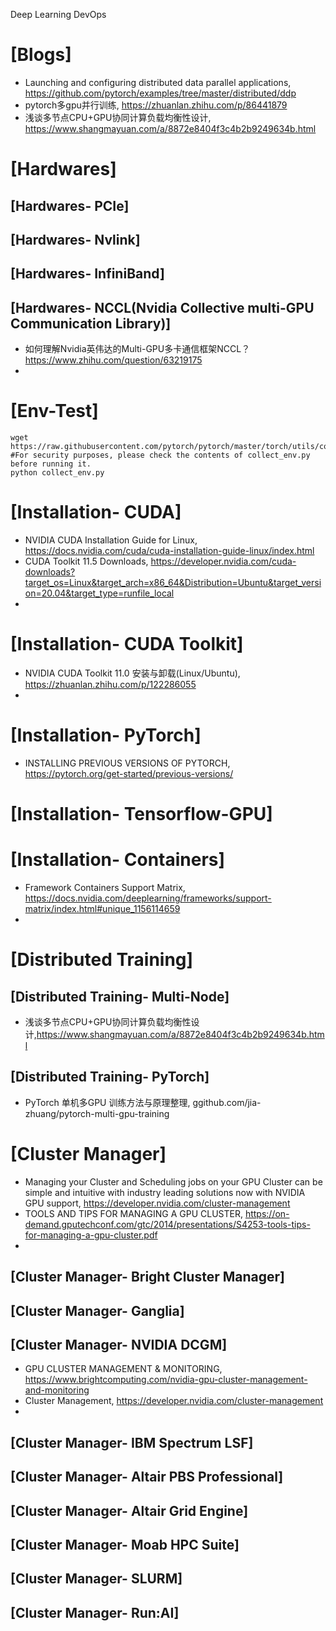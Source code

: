 Deep Learning DevOps

# [Blogs]
+ Launching and configuring distributed data parallel applications, https://github.com/pytorch/examples/tree/master/distributed/ddp
+ pytorch多gpu并行训练, https://zhuanlan.zhihu.com/p/86441879
+ 浅谈多节点CPU+GPU协同计算负载均衡性设计, https://www.shangmayuan.com/a/8872e8404f3c4b2b9249634b.html

# [Hardwares]

## [Hardwares- PCIe]

## [Hardwares- Nvlink]

## [Hardwares- InfiniBand]

## [Hardwares- NCCL(Nvidia Collective multi-GPU Communication Library)]
+ 如何理解Nvidia英伟达的Multi-GPU多卡通信框架NCCL？https://www.zhihu.com/question/63219175
+ 

# [Env-Test]

```
wget https://raw.githubusercontent.com/pytorch/pytorch/master/torch/utils/collect_env.py
#For security purposes, please check the contents of collect_env.py before running it.
python collect_env.py
```

# [Installation- CUDA]
+ NVIDIA CUDA Installation Guide for Linux, https://docs.nvidia.com/cuda/cuda-installation-guide-linux/index.html
+ CUDA Toolkit 11.5 Downloads, https://developer.nvidia.com/cuda-downloads?target_os=Linux&target_arch=x86_64&Distribution=Ubuntu&target_version=20.04&target_type=runfile_local
+ 

# [Installation- CUDA Toolkit]
+ NVIDIA CUDA Toolkit 11.0 安装与卸载(Linux/Ubuntu), https://zhuanlan.zhihu.com/p/122286055
+ 


# [Installation- PyTorch]
+ INSTALLING PREVIOUS VERSIONS OF PYTORCH, https://pytorch.org/get-started/previous-versions/

# [Installation- Tensorflow-GPU]

# [Installation- Containers]
+ Framework Containers Support Matrix, https://docs.nvidia.com/deeplearning/frameworks/support-matrix/index.html#unique_1156114659
+ 

# [Distributed Training]

## [Distributed Training- Multi-Node]
+ 浅谈多节点CPU+GPU协同计算负载均衡性设计,https://www.shangmayuan.com/a/8872e8404f3c4b2b9249634b.html

## [Distributed Training- PyTorch]
+ PyTorch 单机多GPU 训练方法与原理整理, ggithub.com/jia-zhuang/pytorch-multi-gpu-training

# [Cluster Manager]
+ Managing your Cluster and Scheduling jobs on your GPU Cluster can be simple and intuitive with industry leading solutions now with NVIDIA GPU support, https://developer.nvidia.com/cluster-management
+ TOOLS AND TIPS FOR MANAGING A GPU CLUSTER, https://on-demand.gputechconf.com/gtc/2014/presentations/S4253-tools-tips-for-managing-a-gpu-cluster.pdf
+ 

## [Cluster Manager- Bright Cluster Manager]
 
## [Cluster Manager- Ganglia]
 
## [Cluster Manager- NVIDIA DCGM]
+ GPU CLUSTER MANAGEMENT & MONITORING, https://www.brightcomputing.com/nvidia-gpu-cluster-management-and-monitoring
+ Cluster Management, https://developer.nvidia.com/cluster-management
+ 
 
## [Cluster Manager- IBM Spectrum LSF]
 
## [Cluster Manager- Altair PBS Professional]
 
## [Cluster Manager- Altair Grid Engine]
 
## [Cluster Manager- Moab HPC Suite]
 
## [Cluster Manager- SLURM]
 
## [Cluster Manager- Run:AI]
 
 
